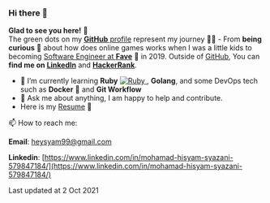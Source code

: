 ### Hi there 👋

**Glad to see you here!** :star_struck: <br> The green dots on my [**GitHub** profile](https://github.com/heysyam99?tab=repositories) represent my journey :running_man: - From **being curious** :thinking: about how does online games works when I was a little kids to becoming [Software Engineer at **Fave**](https://myfave.com/) :dart: in 2019. Outside of [GitHub](https://github.com/heysyam99/), You can **find me on [LinkedIn](https://www.linkedin.com/in/mohamad-hisyam-syazani-579847184/)** and **[HackerRank](https://www.hackerrank.com/heysyam99)**.

- 🌱  I’m currently learning **Ruby** [![Ruby](https://cdn.emojidex.com/emoji/px16/Ruby.png?1465787635 "Ruby") ](https://www.ruby-lang.org), **Golang**, and some DevOps tech such as **Docker** 🐳  and **Git Workflow**
- 💬 Ask me about anything, I am happy to help and contribute.
- Here is my [Resume](https://drive.google.com/file/d/1SejsbXARw0dK5qrQgIyfYTIoVT4GLPpl/view?usp=sharing) 📝

📫  How to reach me:

**Email**: heysyam99@gmail.com

**Linkedin**: [https://www.linkedin.com/in/mohamad-hisyam-syazani-579847184/](https://www.linkedin.com/in/mohamad-hisyam-syazani-579847184/)

Last updated at 2 Oct 2021
